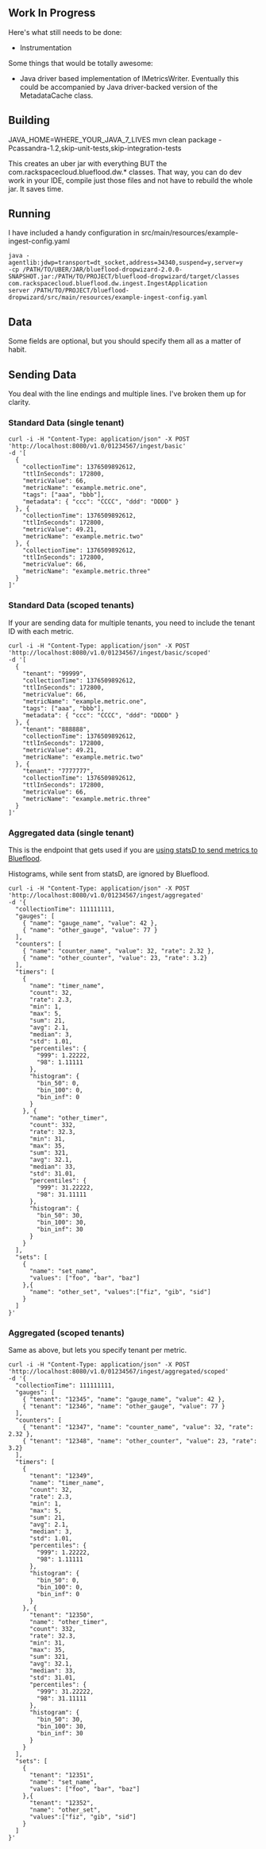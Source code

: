 
## Work In Progress

Here's what still needs to be done:

- Instrumentation

Some things that would be totally awesome:

- Java driver based implementation of IMetricsWriter. Eventually this could be accompanied by Java driver-backed
  version of the MetadataCache class.

## Building

JAVA_HOME=WHERE_YOUR_JAVA_7_LIVES mvn clean package -Pcassandra-1.2,skip-unit-tests,skip-integration-tests

This creates an uber jar with everything BUT the com.rackspacecloud.blueflood.dw.* classes. That way, you can do dev
work in your IDE, compile just those files and not have to rebuild the whole jar. It saves time.

## Running

I have included a handy configuration in src/main/resources/example-ingest-config.yaml

    java -agentlib:jdwp=transport=dt_socket,address=34340,suspend=y,server=y
    -cp /PATH/TO/UBER/JAR/blueflood-dropwizard-2.0.0-SNAPSHOT.jar:/PATH/TO/PROJECT/blueflood-dropwizard/target/classes
    com.rackspacecloud.blueflood.dw.ingest.IngestApplication
    server /PATH/TO/PROJECT/blueflood-dropwizard/src/main/resources/example-ingest-config.yaml

## Data

Some fields are optional, but you should specify them all as a matter of habit.

## Sending Data

You deal with the line endings and multiple lines. I've broken them up for clarity.

### Standard Data (single tenant)

    curl -i -H "Content-Type: application/json" -X POST 'http://localhost:8080/v1.0/01234567/ingest/basic' 
    -d '[
      {
        "collectionTime": 1376509892612,
        "ttlInSeconds": 172800,
        "metricValue": 66,
        "metricName": "example.metric.one",
        "tags": ["aaa", "bbb"],
        "metadata": { "ccc": "CCCC", "ddd": "DDDD" }
      }, {
        "collectionTime": 1376509892612,
        "ttlInSeconds": 172800,
        "metricValue": 49.21,
        "metricName": "example.metric.two" 
      }, {
        "collectionTime": 1376509892612,
        "ttlInSeconds": 172800,
        "metricValue": 66,
        "metricName": "example.metric.three"
      } 
    ]'

### Standard Data (scoped tenants)

If your are sending data for multiple tenants, you need to include the tenant ID with each metric.

    curl -i -H "Content-Type: application/json" -X POST 'http://localhost:8080/v1.0/01234567/ingest/basic/scoped'
    -d '[
      { 
        "tenant": "99999", 
        "collectionTime": 1376509892612, 
        "ttlInSeconds": 172800, 
        "metricValue": 66, 
        "metricName": "example.metric.one", 
        "tags": ["aaa", "bbb"], 
        "metadata": { "ccc": "CCCC", "ddd": "DDDD" } 
      }, { 
        "tenant": "888888", 
        "collectionTime": 1376509892612, 
        "ttlInSeconds": 172800, 
        "metricValue": 49.21, 
        "metricName": "example.metric.two" 
      }, { 
        "tenant": "7777777", 
        "collectionTime": 1376509892612, 
        "ttlInSeconds": 172800, 
        "metricValue": 66, 
        "metricName": "example.metric.three" 
      } 
    ]'

### Aggregated data (single tenant)

This is the endpoint that gets used if you are [using statsD to send metrics to Blueflood](https://github.com/gdusbabek/blueflood-statsd-backend).

Histograms, while sent from statsD, are ignored by Blueflood.

    curl -i -H "Content-Type: application/json" -X POST 'http://localhost:8080/v1.0/01234567/ingest/aggregated'
    -d '{
      "collectionTime": 111111111, 
      "gauges": [
        { "name": "gauge_name", "value": 42 }, 
        { "name": "other_gauge", "value": 77 }
      ], 
      "counters": [
        { "name": "counter_name", "value": 32, "rate": 2.32 },
        { "name": "other_counter", "value": 23, "rate": 3.2}
      ], 
      "timers": [
        { 
          "name": "timer_name", 
          "count": 32, 
          "rate": 2.3, 
          "min": 1, 
          "max": 5, 
          "sum": 21, 
          "avg": 2.1, 
          "median": 3, 
          "std": 1.01, 
          "percentiles": { 
            "999": 1.22222, 
            "98": 1.11111
          }, 
          "histogram": { 
            "bin_50": 0, 
            "bin_100": 0, 
            "bin_inf": 0 
          } 
        }, { 
          "name": "other_timer", 
          "count": 332, 
          "rate": 32.3, 
          "min": 31, 
          "max": 35, 
          "sum": 321, 
          "avg": 32.1, 
          "median": 33, 
          "std": 31.01, 
          "percentiles": { 
            "999": 31.22222, 
            "98": 31.11111 
          }, 
          "histogram": { 
            "bin_50": 30, 
            "bin_100": 30, 
            "bin_inf": 30 
          } 
        }
      ], 
      "sets": [
        { 
          "name": "set_name", 
          "values": ["foo", "bar", "baz"] 
        },{
          "name": "other_set", "values":["fiz", "gib", "sid"]
        }
      ] 
    }'

### Aggregated (scoped tenants)

Same as above, but lets you specify tenant per metric.

    curl -i -H "Content-Type: application/json" -X POST 'http://localhost:8080/v1.0/01234567/ingest/aggregated/scoped' 
    -d '{
      "collectionTime": 111111111, 
      "gauges": [
        { "tenant": "12345", "name": "gauge_name", "value": 42 }, 
        { "tenant": "12346", "name": "other_gauge", "value": 77 }
      ], 
      "counters": [
        { "tenant": "12347", "name": "counter_name", "value": 32, "rate": 2.32 },
        { "tenant": "12348", "name": "other_counter", "value": 23, "rate": 3.2}
      ], 
      "timers": [
        { 
          "tenant": "12349", 
          "name": "timer_name", 
          "count": 32, 
          "rate": 2.3, 
          "min": 1, 
          "max": 5, 
          "sum": 21, 
          "avg": 2.1, 
          "median": 3, 
          "std": 1.01, 
          "percentiles": { 
            "999": 1.22222, 
            "98": 1.11111
          }, 
          "histogram": { 
            "bin_50": 0, 
            "bin_100": 0, 
            "bin_inf": 0 
          } 
        }, { 
          "tenant": "12350", 
          "name": "other_timer", 
          "count": 332, 
          "rate": 32.3, 
          "min": 31, 
          "max": 35, 
          "sum": 321, 
          "avg": 32.1, 
          "median": 33, 
          "std": 31.01, 
          "percentiles": { 
            "999": 31.22222, 
            "98": 31.11111 
          }, 
          "histogram": { 
            "bin_50": 30, 
            "bin_100": 30, 
            "bin_inf": 30 
          } 
        }
      ], 
      "sets": [
        {
          "tenant": "12351", 
          "name": "set_name", 
          "values": ["foo", "bar", "baz"] 
        },{
          "tenant": "12352", 
          "name": "other_set", 
          "values":["fiz", "gib", "sid"]
        }
      ] 
    }'
    